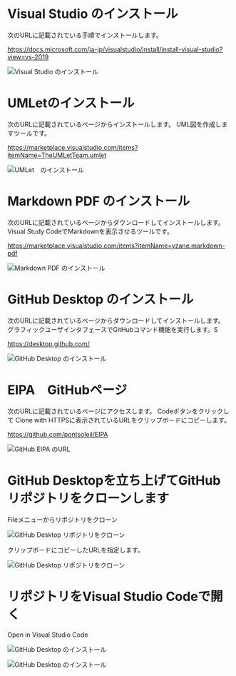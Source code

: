 # Visual Studio のインストール
次のURLに記載されている手順でインストールします。

https://docs.microsoft.com/ja-jp/visualstudio/install/install-visual-studio?view=vs-2019

![Visual Studio のインストール](図/図1.png)

# UMLetのインストール
次のURLに記載されているページからインストールします。
UML図を作成しますツールです。

https://marketplace.visualstudio.com/items?itemName=TheUMLetTeam.umlet

![UMLet　のインストール](図/図3.png)

# Markdown PDF のインストール
次のURLに記載されているページからダウンロードしてインストールします。
Visual Study CodeでMarkdownを表示させるツールです。

https://marketplace.visualstudio.com/items?itemName=yzane.markdown-pdf

![Markdown PDF のインストール](図/図13.png)

# GitHub Desktop のインストール
次のURLに記載されているページからダウンロードしてインストールします。
グラフィックユーザインタフェースでGitHubコマンド機能を実行します。S

https://desktop.github.com/

![GitHub Desktop のインストール](図/図2.png)

# EIPA　GitHubページ
次のURLに記載されているページにアクセスします。
Codeボタンをクリックして Clone with HTTPSに表示されているURLをクリップボードにコピーします。

https://github.com/pontsoleil/EIPA

![GitHub EIPA のURL](図/図7.png)

# GitHub Desktopを立ち上げてGitHubリポジトリをクローンします
Fileメニューからリポジトリをクローン

![GitHub Desktop リポジトリをクローン](図/図11.png)

クリップボードにコピーしたURLを指定します。

![GitHub Desktop リポジトリをクローン](図/図8.png)

# リポジトリをVisual Studio Codeで開く
Open in Visual Studio Code

![GitHub Desktop のインストール](図/図12.png)

![GitHub Desktop のインストール](図/図10.png)
